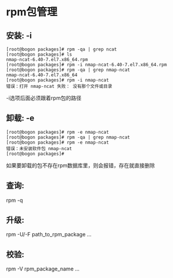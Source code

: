 # rpm包管理

## 安装: -i

    [root@bogon packages]# rpm -qa | grep ncat
    [root@bogon packages]# ls
    nmap-ncat-6.40-7.el7.x86_64.rpm
    [root@bogon packages]# rpm -i nmap-ncat-6.40-7.el7.x86_64.rpm 
    [root@bogon packages]# rpm -qa | grep nmap-ncat
    nmap-ncat-6.40-7.el7.x86_64
    [root@bogon packages]# rpm -i nmap-ncat
    错误：打开 nmap-ncat 失败： 没有那个文件或目录

-i选项后面必须跟着rpm包的路径
## 卸载: -e

    [root@bogon packages]# rpm -e nmap-ncat
    [root@bogon packages]# rpm -qa | grep nmap-ncat
    [root@bogon packages]# rpm -e nmap-ncat
    错误：未安装软件包 nmap-ncat 
    [root@bogon packages]#

如果要卸载的包不存在rpm数据库里，则会报错，存在就直接删除

## 查询:

 rpm -q

## 升级:

 rpm -U/-F path_to_rpm_package ...

## 校验:

 rpm -V rpm_package_name ...




